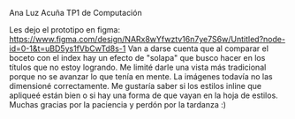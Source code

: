 Ana Luz Acuña
TP1 de Computación

Les dejo el prototipo en figma: https://www.figma.com/design/NARx8wYfwztv16n7ye7S6w/Untitled?node-id=0-1&t=uBD5ys1fVbCwTd8s-1
Van a darse cuenta que al comparar el boceto con el index hay un efecto de "solapa" que busco hacer en los títulos que no estoy logrando. Me limité darle una vista más tradicional porque no se avanzar lo que tenía en mente. La imágenes todavía no las dimensioné correctamente.
Me gustaría saber si los estilos inline que apliqueé están bien o si hay una forma de que vayan en la hoja de estilos.
Muchas gracias por la paciencia y perdón por la tardanza :)
